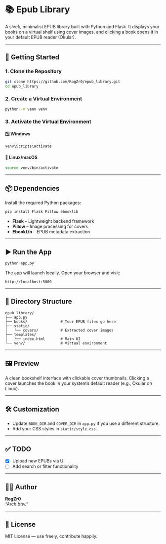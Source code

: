 # 📚 Epub Library

A sleek, minimalist EPUB library built with Python and Flask. It displays your books on a virtual shelf using cover images, and clicking a book opens it in your default EPUB reader (Okular).

---

## 🚀 Getting Started

### 1. Clone the Repository

```bash
git clone https://github.com/RogZr0/epub_library.git
cd epub_library
```

### 2. Create a Virtual Environment

```bash
python -m venv venv
```

### 3. Activate the Virtual Environment

#### 🪟 Windows

```bash
venv\Scripts\activate
```

#### 🐧 Linux/macOS

```bash
source venv/bin/activate
```

---

## 📦 Dependencies

Install the required Python packages:

```bash
pip install Flask Pillow ebooklib
```

- **Flask** – Lightweight backend framework  
- **Pillow** – Image processing for covers  
- **EbookLib** – EPUB metadata extraction  

---

## ▶️ Run the App

```bash
python app.py
```

The app will launch locally. Open your browser and visit:

```
http://localhost:5000
```

---

## 📁 Directory Structure

```
epub_library/
├── app.py
├── books/               # Your EPUB files go here
├── static/
│   └── covers/          # Extracted cover images
├── templates/
│   └── index.html       # Main UI
└── venv/                # Virtual environment
```

---

## 🖼️ Preview

A clean bookshelf interface with clickable cover thumbnails. Clicking a cover launches the book in your system’s default reader (e.g., Okular on Linux).

---

## 🛠️ Customization

- Update `BOOK_DIR` and `COVER_DIR` in `app.py` if you use a different structure.
- Add your CSS styles in `static/style.css`.

---

## ✅ TODO

- [x] Upload new EPUBs via UI  
- [ ] Add search or filter functionality  

---

## 🧑‍💻 Author

**RogZr0**  
_“Arch btw.”_

---

## 📝 License

MIT License — use freely, contribute happily.
